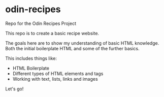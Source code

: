 # odin-recipes
Repo for the Odin Recipes Project

This repo is to create a basic recipe website.

The goals here are to show my understanding of basic HTML knowledge. Both the initial boilerplate HTML and some of the further basics.

This includes things like:

- HTML Boilerplate
- Different types of HTML elements and tags
- Working with text, lists, links and images

Let's go!
